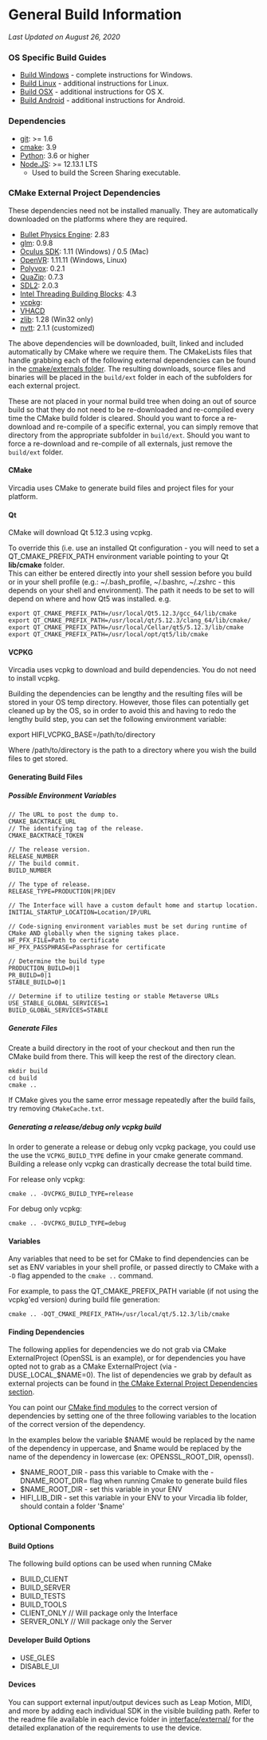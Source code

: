 # General Build Information

*Last Updated on August 26, 2020*

### OS Specific Build Guides

* [Build Windows](BUILD_WIN.md) - complete instructions for Windows.
* [Build Linux](BUILD_LINUX.md) - additional instructions for Linux.
* [Build OSX](BUILD_OSX.md) - additional instructions for OS X.
* [Build Android](BUILD_ANDROID.md) - additional instructions for Android.

### Dependencies
- [git](https://git-scm.com/downloads): >= 1.6  
- [cmake](https://cmake.org/download/):  3.9
- [Python](https://www.python.org/downloads/): 3.6 or higher
- [Node.JS](https://nodejs.org/en/): >= 12.13.1 LTS
    - Used to build the Screen Sharing executable.

### CMake External Project Dependencies

These dependencies need not be installed manually. They are automatically downloaded on the platforms where they are required.
- [Bullet Physics Engine](https://github.com/bulletphysics/bullet3/releases):  2.83  
- [glm](https://glm.g-truc.net/0.9.8/index.html):  0.9.8  
- [Oculus SDK](https://developer.oculus.com/downloads/):   1.11 (Windows) / 0.5 (Mac)  
- [OpenVR](https://github.com/ValveSoftware/openvr):   1.11.11 (Windows, Linux)  
- [Polyvox](http://www.volumesoffun.com/):   0.2.1  
- [QuaZip](https://sourceforge.net/projects/quazip/files/quazip/):   0.7.3  
- [SDL2](https://www.libsdl.org/download-2.0.php):   2.0.3  
- [Intel Threading Building Blocks](https://www.threadingbuildingblocks.org/):   4.3  
- [vcpkg](https://github.com/hifi-archive/vcpkg):  
- [VHACD](https://github.com/virneo/v-hacd)  
- [zlib](http://www.zlib.net/):   1.28 (Win32 only)  
- [nvtt](https://github.com/hifi-archive/nvidia-texture-tools):   2.1.1 (customized)  

The above dependencies will be downloaded, built, linked and included automatically by CMake where we require them. The CMakeLists files that handle grabbing each of the following external dependencies can be found in the [cmake/externals folder](cmake/externals). The resulting downloads, source files and binaries will be placed in the `build/ext` folder in each of the subfolders for each external project.

These are not placed in your normal build tree when doing an out of source build so that they do not need to be re-downloaded and re-compiled every time the CMake build folder is cleared. Should you want to force a re-download and re-compile of a specific external, you can simply remove that directory from the appropriate subfolder in `build/ext`. Should you want to force a re-download and re-compile of all externals, just remove the `build/ext` folder.

#### CMake

Vircadia uses CMake to generate build files and project files for your platform.

#### Qt
CMake will download Qt 5.12.3 using vcpkg.  

To override this (i.e. use an installed Qt configuration - you will need to set a QT_CMAKE_PREFIX_PATH environment variable pointing to your Qt **lib/cmake** folder.  
This can either be entered directly into your shell session before you build or in your shell profile (e.g.: ~/.bash_profile, ~/.bashrc, ~/.zshrc - this depends on your shell and environment).  The path it needs to be set to will depend on where and how Qt5 was installed. e.g.

    export QT_CMAKE_PREFIX_PATH=/usr/local/Qt5.12.3/gcc_64/lib/cmake
    export QT_CMAKE_PREFIX_PATH=/usr/local/qt/5.12.3/clang_64/lib/cmake/
    export QT_CMAKE_PREFIX_PATH=/usr/local/Cellar/qt5/5.12.3/lib/cmake
    export QT_CMAKE_PREFIX_PATH=/usr/local/opt/qt5/lib/cmake

#### VCPKG

Vircadia uses vcpkg to download and build dependencies.
You do not need to install vcpkg.

Building the dependencies can be lengthy and the resulting files will be stored in your OS temp directory.
However, those files can potentially get cleaned up by the OS, so in order to avoid this and having to redo the lengthy build step, you can set the following environment variable:

export HIFI_VCPKG_BASE=/path/to/directory

Where /path/to/directory is the path to a directory where you wish the build files to get stored.

#### Generating Build Files

##### Possible Environment Variables

    // The URL to post the dump to.
    CMAKE_BACKTRACE_URL
    // The identifying tag of the release.
    CMAKE_BACKTRACE_TOKEN
    
    // The release version.
    RELEASE_NUMBER
    // The build commit.
    BUILD_NUMBER

    // The type of release.
    RELEASE_TYPE=PRODUCTION|PR|DEV
    
    // The Interface will have a custom default home and startup location.
    INITIAL_STARTUP_LOCATION=Location/IP/URL
    
    // Code-signing environment variables must be set during runtime of CMake AND globally when the signing takes place.
    HF_PFX_FILE=Path to certificate
    HF_PFX_PASSPHRASE=Passphrase for certificate
    
    // Determine the build type
    PRODUCTION_BUILD=0|1
    PR_BUILD=0|1
    STABLE_BUILD=0|1
    
    // Determine if to utilize testing or stable Metaverse URLs
    USE_STABLE_GLOBAL_SERVICES=1
    BUILD_GLOBAL_SERVICES=STABLE
    
##### Generate Files

Create a build directory in the root of your checkout and then run the CMake build from there. This will keep the rest of the directory clean.

    mkdir build
    cd build
    cmake ..

If CMake gives you the same error message repeatedly after the build fails, try removing `CMakeCache.txt`.

##### Generating a release/debug only vcpkg build

In order to generate a release or debug only vcpkg package, you could use the use the `VCPKG_BUILD_TYPE` define in your cmake generate command. Building a release only vcpkg can drastically decrease the total build time.

For release only vcpkg:

`cmake .. -DVCPKG_BUILD_TYPE=release`

For debug only vcpkg:

`cmake .. -DVCPKG_BUILD_TYPE=debug`

#### Variables

Any variables that need to be set for CMake to find dependencies can be set as ENV variables in your shell profile, or passed directly to CMake with a `-D` flag appended to the `cmake ..` command.

For example, to pass the QT_CMAKE_PREFIX_PATH variable (if not using the vcpkg'ed version) during build file generation:

    cmake .. -DQT_CMAKE_PREFIX_PATH=/usr/local/qt/5.12.3/lib/cmake

#### Finding Dependencies

The following applies for dependencies we do not grab via CMake ExternalProject (OpenSSL is an example), or for dependencies you have opted not to grab as a CMake ExternalProject (via -DUSE_LOCAL_$NAME=0). The list of dependencies we grab by default as external projects can be found in [the CMake External Project Dependencies section](#cmake-external-project-dependencies).

You can point our [CMake find modules](cmake/modules/) to the correct version of dependencies by setting one of the three following variables to the location of the correct version of the dependency.

In the examples below the variable $NAME would be replaced by the name of the dependency in uppercase, and $name would be replaced by the name of the dependency in lowercase (ex: OPENSSL_ROOT_DIR, openssl).

* $NAME_ROOT_DIR - pass this variable to Cmake with the -DNAME_ROOT_DIR= flag when running Cmake to generate build files
* $NAME_ROOT_DIR - set this variable in your ENV
* HIFI_LIB_DIR - set this variable in your ENV to your Vircadia lib folder, should contain a folder '$name'

### Optional Components

#### Build Options

The following build options can be used when running CMake

* BUILD_CLIENT
* BUILD_SERVER
* BUILD_TESTS
* BUILD_TOOLS
* CLIENT_ONLY // Will package only the Interface
* SERVER_ONLY // Will package only the Server

#### Developer Build Options

* USE_GLES
* DISABLE_UI

#### Devices

You can support external input/output devices such as Leap Motion, MIDI, and more by adding each individual SDK in the visible building path. Refer to the readme file available in each device folder in [interface/external/](interface/external) for the detailed explanation of the requirements to use the device.
 
